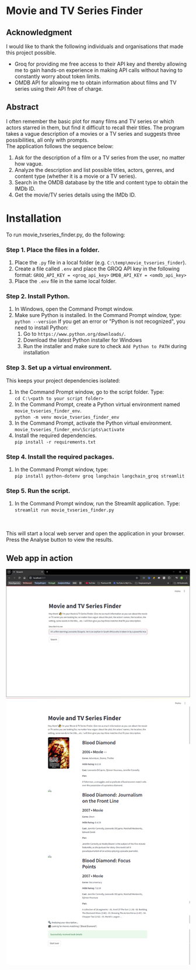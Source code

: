 # Movie and TV Series Finder

## Acknowledgment
I would like to thank the following individuals and organisations that made this project possible. 
* Groq for providing me free access to their API key and thereby allowing me to gain hands-on experience in making API calls without having to constantly worry about token limits.
* OMDB API for allowing me to obtain information about films and TV series using their API free of charge.

## Abstract
I often remember the basic plot for many films and TV series or which actors starred in them, but find it difficult to recall their titles. The program takes a vague description of a movies or a TV series and suggests three possibilities, all only with prompts. 
<br>
The application follows the sequence below:
1. Ask for the description of a film or a TV series from the user, no matter how vague. 
2. Analyze the description and list possible titles, actors, genres, and content type (whether it is a movie or a TV series).
3. Search in the OMDB database by the title and content type to obtain the IMDb ID.
4. Get the movie/TV series details using the IMDb ID. 

# Installation
To run movie_tvseries_finder.py, do the following:

### Step 1. Place the files in a folder. 
1. Place the `.py` file in a local folder (e.g. `C:\temp\movie_tvseries_finder`).
2. Create a file called `.env` and place the GROQ API key in the following format:
	`GROQ_API_KEY = <groq_api_key>`
  `OMDB_API_KEY = <omdb_api_key>`
3. Place the `.env` file in the same local folder. 

### Step 2. Install Python. 
1. In Windows, open the Command Prompt window.
2. Make sure Python is installed. In the Command Prompt window, type:
	`python --version`
If you get an error or "Python is not recognized", you need to install Python:
	1. Go to `https://www.python.org/downloads/`.
	2. Download the latest Python installer for Windows
	3. Run the installer and make sure to check `Add Python to PATH` during installation

### Step 3. Set up a virtual environment. 
This keeps your project dependencies isolated:
1. In the Command Prompt window, go to the script folder. Type:<br>
	`cd C:\<path to your script folder>`
2. In the Command Prompt, create a Python virtual environment named `movie_tvseries_finder_env`.<br>
	`python -m venv movie_tvseries_finder_env`
3. In the Command Prompt, activate the Python virtual environment.<br>
	`movie_tvseries_finder_env\Scripts\activate`
4. Install the required dependencies.<br>
  `pip install -r requirements.txt`

### Step 4. Install the required packages. 
1. In the Command Prompt window, type:<br>
	`pip install python-dotenv groq langchain langchain_groq streamlit`

### Step 5. Run the script. 
1. In the Command Prompt window, run the Streamlit application. Type:<br>
	`streamlit run movie_tvseries_finder.py`
<br>
<br>
This will start a local web server and open the application in your browser. Press the Analyse button to view the results. 

## Web app in action
![Alt text for screen reader](https://github.com/renabracha/movie_tvseries_finder/blob/main/screenshot_1.JPG?raw=true)
![Alt text for screen reader](https://github.com/renabracha/movie_tvseries_finder/blob/main/screenshot_2.JPG?raw=true)